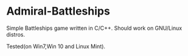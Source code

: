 # Admiral-Battleships
Simple Battleships game written in C/C++.
Should work on GNU/Linux distros.

Tested(on Win7,Win 10 and Linux Mint).
